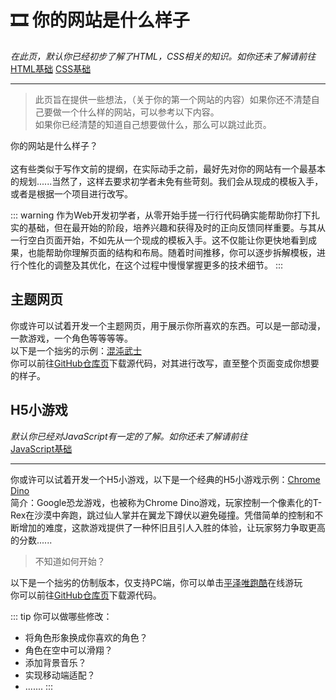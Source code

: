 # :film_strip: 你的网站是什么样子
*在此页，默认你已经初步了解了HTML，CSS相关的知识。如你还未了解请前往*<br>
[HTML基础](https://developer.mozilla.org/en-US/docs/Learn/Getting_started_with_the_web/HTML_basics)
[CSS基础](https://developer.mozilla.org/en-US/docs/Learn/Getting_started_with_the_web/CSS_basics)

---

> 此页旨在提供一些想法，（关于你的第一个网站的内容）如果你还不清楚自己要做一个什么样的网站，可以参考以下内容。<br>
如果你已经清楚的知道自己想要做什么，那么可以跳过此页。

你的网站是什么样子？<br><br>
这有些类似于写作文前的提纲，在实际动手之前，最好先对你的网站有一个最基本的规划......当然了，这样去要求初学者未免有些苛刻。我们会从现成的模板入手，或者是根据一个项目进行改写。

::: warning
作为Web开发初学者，从零开始手搓一行行代码确实能帮助你打下扎实的基础，但在最开始的阶段，培养兴趣和获得及时的正向反馈同样重要。与其从一行空白页面开始，不如先从一个现成的模板入手。这不仅能让你更快地看到成果，也能帮助你理解页面的结构和布局。随着时间推移，你可以逐步拆解模板，进行个性化的调整及其优化，在这个过程中慢慢掌握更多的技术细节。
:::

## 主题网页
你或许可以试着开发一个主题网页，用于展示你所喜欢的东西。可以是一部动漫，一款游戏，一个角色等等等等。<br>
以下是一个拙劣的示例：[混沌武士](https://yuwuweichun.github.io/samurai_champloo/)<br>
你可以前往[GitHub仓库页](https://github.com/yuwuweichun/samurai_champloo)下载源代码，对其进行改写，直至整个页面变成你想要的样子。

## H5小游戏
*默认你已经对JavaScript有一定的了解。如你还未了解请前往*<br>
[JavaScript基础](https://developer.mozilla.org/zh-CN/docs/Learn/Getting_started_with_the_web/JavaScript_basics)

---

你或许可以试着开发一个H5小游戏，以下是一个经典的H5小游戏示例：[Chrome Dino](https://dinosaur.game/zh/)<br>
简介：Google恐龙游戏，也被称为Chrome Dino游戏，玩家控制一个像素化的T-Rex在沙漠中奔跑，跳过仙人掌并在翼龙下蹲伏以避免碰撞。凭借简单的控制和不断增加的难度，这款游戏提供了一种怀旧且引人入胜的体验，让玩家努力争取更高的分数......<br>



> 不知道如何开始？

以下是一个拙劣的仿制版本，仅支持PC端，你可以单击[平泽唯跑酷](https://yuwuweichun.github.io/parkour1.0)在线游玩<br>
你可以前往[GitHub仓库页](https://github.com/yuwuweichun/parkour1.0)下载源代码。

::: tip
你可以做哪些修改：
- 将角色形象换成你喜欢的角色？
- 角色在空中可以滑翔？
- 添加背景音乐？
- 实现移动端适配？
- .......
:::

<div id="giscus"></div>
